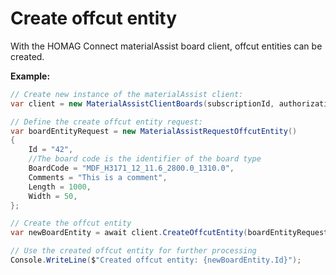 <h1 id="createOffcutEntity"> Create offcut entity</h1>

With the HOMAG Connect materialAssist board client, offcut entities can be created. 

<strong>Example:</strong>

```csharp
// Create new instance of the materialAssist client:
var client = new MaterialAssistClientBoards(subscriptionId, authorizationKey);

// Define the create offcut entity request:
var boardEntityRequest = new MaterialAssistRequestOffcutEntity()
{
    Id = "42",
    //The board code is the identifier of the board type
    BoardCode = "MDF_H3171_12_11.6_2800.0_1310.0",
    Comments = "This is a comment",
    Length = 1000,
    Width = 50,
};

// Create the offcut entity
var newBoardEntity = await client.CreateOffcutEntity(boardEntityRequest);

// Use the created offcut entity for further processing
Console.WriteLine($"Created offcut entity: {newBoardEntity.Id}");
```
